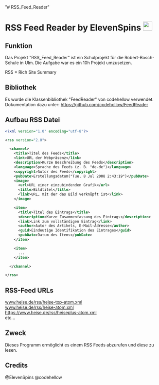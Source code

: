 "# RSS_Feed_Reader" 

# RSS Feed Reader by ElevenSpins <img src="https://upload.wikimedia.org/wikipedia/commons/thumb/4/43/Feed-icon.svg/256px-Feed-icon.svg.png" width="30">


## Funktion

Das Projekt "RSS_Feed_Reader" ist ein Schulprojekt für die Robert-Bosch-Schule in Ulm.
Die Aufgabe war es ein 10h Projekt umzusetzen.

RSS = Rich Site Summary

## Bibliothek

Es wurde die Klassenbibliothek "FeedReader" von codehellow verwendet.
Dokumentation dazu unter: https://github.com/codehollow/FeedReader 

## Aufbau RSS Datei

```xml
<?xml version="1.0" encoding="utf-8"?>

<rss version="2.0">

  <channel>
    <title>Titel des Feeds</title>
    <link>URL der Webpräsenz</link>
    <description>Kurze Beschreibung des Feeds</description>
    <language>Sprache des Feeds (z. B. "de-de")</language>
    <copyright>Autor des Feeds</copyright>
    <pubDate>Erstellungsdatum("Tue, 8 Jul 2008 2:43:19")</pubDate>
    <image>
      <url>URL einer einzubindenden Grafik</url>
      <title>Bildtitel</title>
      <link>URL, mit der das Bild verknüpft ist</link>
    </image>

    <item>
      <title>Titel des Eintrags</title>
      <description>Kurze Zusammenfassung des Eintrags</description>
      <link>Link zum vollständigen Eintrag</link>
      <author>Autor des Artikels, E-Mail-Adresse</author>
      <guid>Eindeutige Identifikation des Eintrages</guid>
      <pubDate>Datum des Items</pubDate>
    </item>

    <item>
      ...
    </item>

  </channel>

</rss>
```

## RSS-Feed URLs

www.heise.de/rss/heise-top-atom.xml  
www.heise.de/rss/heise-atom.xml  
https://www.heise.de/rss/heiseplus-atom.xml  
etc...

## Zweck

Dieses Programm ermöglicht es einem RSS Feeds abzurufen und diese zu lesen.

## Credits

@ElevenSpins
@codehellow
